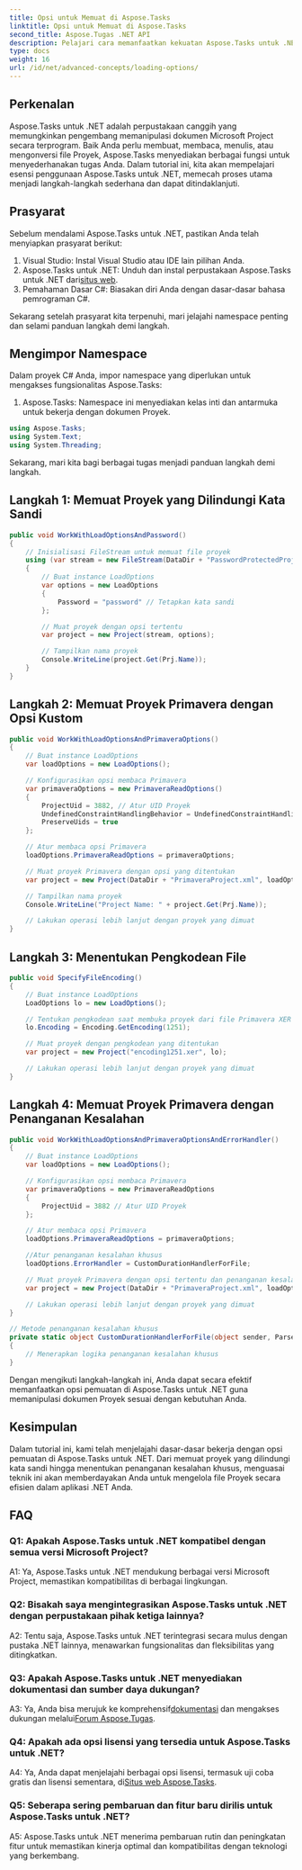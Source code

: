```yaml
---
title: Opsi untuk Memuat di Aspose.Tasks
linktitle: Opsi untuk Memuat di Aspose.Tasks
second_title: Aspose.Tugas .NET API
description: Pelajari cara memanfaatkan kekuatan Aspose.Tasks untuk .NET untuk mengelola dokumen Microsoft Project secara efisien dengan panduan langkah demi langkah.
type: docs
weight: 16
url: /id/net/advanced-concepts/loading-options/
---
```

## Perkenalan

Aspose.Tasks untuk .NET adalah perpustakaan canggih yang memungkinkan pengembang memanipulasi dokumen Microsoft Project secara terprogram. Baik Anda perlu membuat, membaca, menulis, atau mengonversi file Proyek, Aspose.Tasks menyediakan berbagai fungsi untuk menyederhanakan tugas Anda. Dalam tutorial ini, kita akan mempelajari esensi penggunaan Aspose.Tasks untuk .NET, memecah proses utama menjadi langkah-langkah sederhana dan dapat ditindaklanjuti.

## Prasyarat

Sebelum mendalami Aspose.Tasks untuk .NET, pastikan Anda telah menyiapkan prasyarat berikut:

1. Visual Studio: Instal Visual Studio atau IDE lain pilihan Anda.
2.  Aspose.Tasks untuk .NET: Unduh dan instal perpustakaan Aspose.Tasks untuk .NET dari[situs web](https://releases.aspose.com/tasks/net/).
3. Pemahaman Dasar C#: Biasakan diri Anda dengan dasar-dasar bahasa pemrograman C#.

Sekarang setelah prasyarat kita terpenuhi, mari jelajahi namespace penting dan selami panduan langkah demi langkah.

## Mengimpor Namespace

Dalam proyek C# Anda, impor namespace yang diperlukan untuk mengakses fungsionalitas Aspose.Tasks:

1. Aspose.Tasks: Namespace ini menyediakan kelas inti dan antarmuka untuk bekerja dengan dokumen Proyek.

```csharp
using Aspose.Tasks;
using System.Text;
using System.Threading;
```

Sekarang, mari kita bagi berbagai tugas menjadi panduan langkah demi langkah.

## Langkah 1: Memuat Proyek yang Dilindungi Kata Sandi

```csharp
public void WorkWithLoadOptionsAndPassword()
{
    // Inisialisasi FileStream untuk memuat file proyek
    using (var stream = new FileStream(DataDir + "PasswordProtectedProject.mpp", FileMode.Open))
    {
        // Buat instance LoadOptions
        var options = new LoadOptions
        {
            Password = "password" // Tetapkan kata sandi
        };

        // Muat proyek dengan opsi tertentu
        var project = new Project(stream, options);

        // Tampilkan nama proyek
        Console.WriteLine(project.Get(Prj.Name));
    }
}
```

## Langkah 2: Memuat Proyek Primavera dengan Opsi Kustom

```csharp
public void WorkWithLoadOptionsAndPrimaveraOptions()
{
    // Buat instance LoadOptions
    var loadOptions = new LoadOptions();

    // Konfigurasikan opsi membaca Primavera
    var primaveraOptions = new PrimaveraReadOptions()
    {
        ProjectUid = 3882, // Atur UID Proyek
        UndefinedConstraintHandlingBehavior = UndefinedConstraintHandlingBehavior.None,
        PreserveUids = true
    };

    // Atur membaca opsi Primavera
    loadOptions.PrimaveraReadOptions = primaveraOptions;

    // Muat proyek Primavera dengan opsi yang ditentukan
    var project = new Project(DataDir + "PrimaveraProject.xml", loadOptions);

    // Tampilkan nama proyek
    Console.WriteLine("Project Name: " + project.Get(Prj.Name));

    // Lakukan operasi lebih lanjut dengan proyek yang dimuat
}
```

## Langkah 3: Menentukan Pengkodean File

```csharp
public void SpecifyFileEncoding()
{
    // Buat instance LoadOptions
    LoadOptions lo = new LoadOptions();

    // Tentukan pengkodean saat membuka proyek dari file Primavera XER
    lo.Encoding = Encoding.GetEncoding(1251);

    // Muat proyek dengan pengkodean yang ditentukan
    var project = new Project("encoding1251.xer", lo);

    // Lakukan operasi lebih lanjut dengan proyek yang dimuat
}
```

## Langkah 4: Memuat Proyek Primavera dengan Penanganan Kesalahan

```csharp
public void WorkWithLoadOptionsAndPrimaveraOptionsAndErrorHandler()
{
    // Buat instance LoadOptions
    var loadOptions = new LoadOptions();

    // Konfigurasikan opsi membaca Primavera
    var primaveraOptions = new PrimaveraReadOptions
    {
        ProjectUid = 3882 // Atur UID Proyek
    };

    // Atur membaca opsi Primavera
    loadOptions.PrimaveraReadOptions = primaveraOptions;

    //Atur penanganan kesalahan khusus
    loadOptions.ErrorHandler = CustomDurationHandlerForFile;

    // Muat proyek Primavera dengan opsi tertentu dan penanganan kesalahan
    var project = new Project(DataDir + "PrimaveraProject.xml", loadOptions);

    // Lakukan operasi lebih lanjut dengan proyek yang dimuat
}

// Metode penanganan kesalahan khusus
private static object CustomDurationHandlerForFile(object sender, ParseErrorArgs args)
{
    // Menerapkan logika penanganan kesalahan khusus
}
```

Dengan mengikuti langkah-langkah ini, Anda dapat secara efektif memanfaatkan opsi pemuatan di Aspose.Tasks untuk .NET guna memanipulasi dokumen Proyek sesuai dengan kebutuhan Anda.

## Kesimpulan

Dalam tutorial ini, kami telah menjelajahi dasar-dasar bekerja dengan opsi pemuatan di Aspose.Tasks untuk .NET. Dari memuat proyek yang dilindungi kata sandi hingga menentukan penanganan kesalahan khusus, menguasai teknik ini akan memberdayakan Anda untuk mengelola file Proyek secara efisien dalam aplikasi .NET Anda.

## FAQ

### Q1: Apakah Aspose.Tasks untuk .NET kompatibel dengan semua versi Microsoft Project?

A1: Ya, Aspose.Tasks untuk .NET mendukung berbagai versi Microsoft Project, memastikan kompatibilitas di berbagai lingkungan.

### Q2: Bisakah saya mengintegrasikan Aspose.Tasks untuk .NET dengan perpustakaan pihak ketiga lainnya?

A2: Tentu saja, Aspose.Tasks untuk .NET terintegrasi secara mulus dengan pustaka .NET lainnya, menawarkan fungsionalitas dan fleksibilitas yang ditingkatkan.

### Q3: Apakah Aspose.Tasks untuk .NET menyediakan dokumentasi dan sumber daya dukungan?

 A3: Ya, Anda bisa merujuk ke komprehensif[dokumentasi](https://reference.aspose.com/tasks/net/) dan mengakses dukungan melalui[Forum Aspose.Tugas](https://forum.aspose.com/c/tasks/15).

### Q4: Apakah ada opsi lisensi yang tersedia untuk Aspose.Tasks untuk .NET?

 A4: Ya, Anda dapat menjelajahi berbagai opsi lisensi, termasuk uji coba gratis dan lisensi sementara, di[Situs web Aspose.Tasks](https://purchase.aspose.com/buy).

### Q5: Seberapa sering pembaruan dan fitur baru dirilis untuk Aspose.Tasks untuk .NET?

A5: Aspose.Tasks untuk .NET menerima pembaruan rutin dan peningkatan fitur untuk memastikan kinerja optimal dan kompatibilitas dengan teknologi yang berkembang.